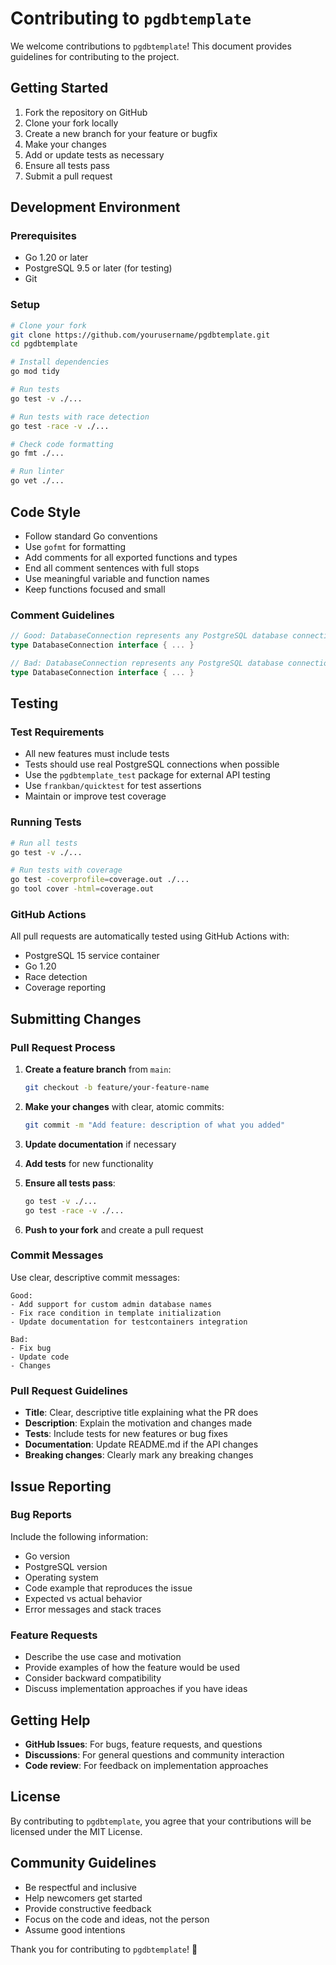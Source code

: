 # Contributing to `pgdbtemplate`

We welcome contributions to `pgdbtemplate`! This document provides guidelines
for contributing to the project.

## Getting Started

1. Fork the repository on GitHub
2. Clone your fork locally
3. Create a new branch for your feature or bugfix
4. Make your changes
5. Add or update tests as necessary
6. Ensure all tests pass
7. Submit a pull request

## Development Environment

### Prerequisites

- Go 1.20 or later
- PostgreSQL 9.5 or later (for testing)
- Git

### Setup

```bash
# Clone your fork
git clone https://github.com/yourusername/pgdbtemplate.git
cd pgdbtemplate

# Install dependencies
go mod tidy

# Run tests
go test -v ./...

# Run tests with race detection
go test -race -v ./...

# Check code formatting
go fmt ./...

# Run linter
go vet ./...
```

## Code Style

- Follow standard Go conventions
- Use `gofmt` for formatting
- Add comments for all exported functions and types
- End all comment sentences with full stops
- Use meaningful variable and function names
- Keep functions focused and small

### Comment Guidelines

```go
// Good: DatabaseConnection represents any PostgreSQL database connection.
type DatabaseConnection interface { ... }

// Bad: DatabaseConnection represents any PostgreSQL database connection
type DatabaseConnection interface { ... }
```

## Testing

### Test Requirements

- All new features must include tests
- Tests should use real PostgreSQL connections when possible
- Use the `pgdbtemplate_test` package for external API testing
- Use `frankban/quicktest` for test assertions
- Maintain or improve test coverage

### Running Tests

```bash
# Run all tests
go test -v ./...

# Run tests with coverage
go test -coverprofile=coverage.out ./...
go tool cover -html=coverage.out
```

### GitHub Actions

All pull requests are automatically tested using GitHub Actions with:
- PostgreSQL 15 service container
- Go 1.20
- Race detection
- Coverage reporting

## Submitting Changes

### Pull Request Process

1. **Create a feature branch** from `main`:
   ```bash
   git checkout -b feature/your-feature-name
   ```

2. **Make your changes** with clear, atomic commits:
   ```bash
   git commit -m "Add feature: description of what you added"
   ```

3. **Update documentation** if necessary

4. **Add tests** for new functionality

5. **Ensure all tests pass**:
   ```bash
   go test -v ./...
   go test -race -v ./...
   ```

6. **Push to your fork** and create a pull request

### Commit Messages

Use clear, descriptive commit messages:

```
Good:
- Add support for custom admin database names
- Fix race condition in template initialization
- Update documentation for testcontainers integration

Bad:
- Fix bug
- Update code
- Changes
```

### Pull Request Guidelines

- **Title**: Clear, descriptive title explaining what the PR does
- **Description**: Explain the motivation and changes made
- **Tests**: Include tests for new features or bug fixes
- **Documentation**: Update README.md if the API changes
- **Breaking changes**: Clearly mark any breaking changes

## Issue Reporting

### Bug Reports

Include the following information:
- Go version
- PostgreSQL version
- Operating system
- Code example that reproduces the issue
- Expected vs actual behavior
- Error messages and stack traces

### Feature Requests

- Describe the use case and motivation
- Provide examples of how the feature would be used
- Consider backward compatibility
- Discuss implementation approaches if you have ideas

## Getting Help

- **GitHub Issues**: For bugs, feature requests, and questions
- **Discussions**: For general questions and community interaction
- **Code review**: For feedback on implementation approaches

## License

By contributing to `pgdbtemplate`, you agree that your contributions
will be licensed under the MIT License.

## Community Guidelines

- Be respectful and inclusive
- Help newcomers get started
- Provide constructive feedback
- Focus on the code and ideas, not the person
- Assume good intentions

Thank you for contributing to `pgdbtemplate`! 🚀

